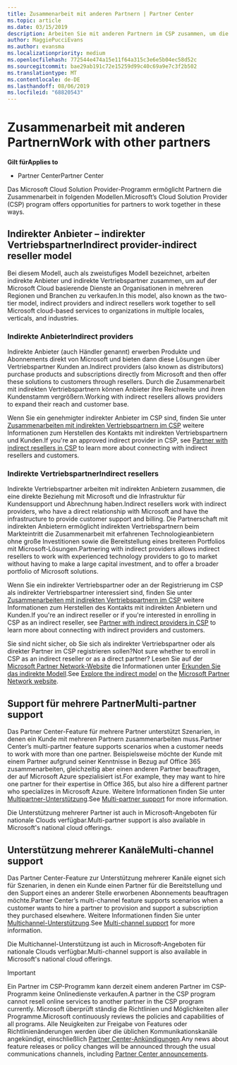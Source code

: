 ```yaml
---
title: Zusammenarbeit mit anderen Partnern | Partner Center
ms.topic: article
ms.date: 03/15/2019
description: Arbeiten Sie mit anderen Partnern im CSP zusammen, um die Bedürfnisse Ihrer gemeinsamen Kunden zu erfüllen.
author: MaggiePucciEvans
ms.author: evansma
ms.localizationpriority: medium
ms.openlocfilehash: 772544e474a15e11f64a315c3e6e5b04ec58d52c
ms.sourcegitcommit: bae29ab191c72e15259d99c40c69a9e7c3f2b502
ms.translationtype: MT
ms.contentlocale: de-DE
ms.lasthandoff: 08/06/2019
ms.locfileid: "68820543"
---
```

# <a name="work-with-other-partners"></a><span data-ttu-id="1037a-103">Zusammenarbeit mit anderen Partnern</span><span class="sxs-lookup"><span data-stu-id="1037a-103">Work with other partners</span></span>

<span data-ttu-id="1037a-104">**Gilt für**</span><span class="sxs-lookup"><span data-stu-id="1037a-104">**Applies to**</span></span>

-  <span data-ttu-id="1037a-105">Partner Center</span><span class="sxs-lookup"><span data-stu-id="1037a-105">Partner Center</span></span>

<span data-ttu-id="1037a-106">Das Microsoft Cloud Solution Provider-Programm ermöglicht Partnern die Zusammenarbeit in folgenden Modellen.</span><span class="sxs-lookup"><span data-stu-id="1037a-106">Microsoft’s Cloud Solution Provider (CSP) program offers opportunities for partners to work together in these ways.</span></span>

## <a name="indirect-provider-indirect-reseller-model"></a><span data-ttu-id="1037a-107">Indirekter Anbieter – indirekter Vertriebspartner</span><span class="sxs-lookup"><span data-stu-id="1037a-107">Indirect provider-indirect reseller model</span></span>

<span data-ttu-id="1037a-108">Bei diesem Modell, auch als zweistufiges Modell bezeichnet, arbeiten indirekte Anbieter und indirekte Vertriebspartner zusammen, um auf der Microsoft Cloud basierende Dienste an Organisationen in mehreren Regionen und Branchen zu verkaufen.</span><span class="sxs-lookup"><span data-stu-id="1037a-108">In this model, also known as the two-tier model, indirect providers and indirect resellers work together to sell Microsoft cloud-based services to organizations in multiple locales, verticals, and industries.</span></span> 

### <a name="indirect-providers"></a><span data-ttu-id="1037a-109">Indirekte Anbieter</span><span class="sxs-lookup"><span data-stu-id="1037a-109">Indirect providers</span></span>

<span data-ttu-id="1037a-110">Indirekte Anbieter (auch Händler genannt) erwerben Produkte und Abonnements direkt von Microsoft und bieten dann diese Lösungen über Vertriebspartner Kunden an.</span><span class="sxs-lookup"><span data-stu-id="1037a-110">Indirect providers (also known as distributors) purchase products and subscriptions directly from Microsoft and then offer these solutions to customers through resellers.</span></span> <span data-ttu-id="1037a-111">Durch die Zusammenarbeit mit indirekten Vertriebspartnern können Anbieter ihre Reichweite und ihren Kundenstamm vergrößern.</span><span class="sxs-lookup"><span data-stu-id="1037a-111">Working with indirect resellers allows providers to expand their reach and customer base.</span></span> 

<span data-ttu-id="1037a-112">Wenn Sie ein genehmigter indirekter Anbieter im CSP sind, finden Sie unter [Zusammenarbeiten mit indirekten Vertriebspartnern im CSP](indirect-provider-tasks-in-partner-center.md) weitere Informationen zum Herstellen des Kontakts mit indirekten Vertriebspartnern und Kunden.</span><span class="sxs-lookup"><span data-stu-id="1037a-112">If you're an approved indirect provider in CSP, see [Partner with indirect resellers in CSP](indirect-provider-tasks-in-partner-center.md) to learn more about connecting with indirect resellers and customers.</span></span> 

### <a name="indirect-resellers"></a><span data-ttu-id="1037a-113">Indirekte Vertriebspartner</span><span class="sxs-lookup"><span data-stu-id="1037a-113">Indirect resellers</span></span> 

<span data-ttu-id="1037a-114">Indirekte Vertriebspartner arbeiten mit indirekten Anbietern zusammen, die eine direkte Beziehung mit Microsoft und die Infrastruktur für Kundensupport und Abrechnung haben.</span><span class="sxs-lookup"><span data-stu-id="1037a-114">Indirect resellers work with indirect providers, who have a direct relationship with Microsoft and have the infrastructure to provide customer support and billing.</span></span> <span data-ttu-id="1037a-115">Die Partnerschaft mit indirekten Anbietern ermöglicht indirekten Vertriebspartnern beim Markteintritt die Zusammenarbeit mit erfahrenen Technologieanbietern ohne große Investitionen sowie die Bereitstellung eines breiteren Portfolios mit Microsoft-Lösungen.</span><span class="sxs-lookup"><span data-stu-id="1037a-115">Partnering with indirect providers allows indirect resellers to work with experienced technology providers to go to market without having to make a large capital investment, and to offer a broader portfolio of Microsoft solutions.</span></span> 

<span data-ttu-id="1037a-116">Wenn Sie ein indirekter Vertriebspartner oder an der Registrierung im CSP als indirekter Vertriebspartner interessiert sind, finden Sie unter [Zusammenarbeiten mit indirekten Vertriebspartnern im CSP](indirect-reseller-tasks-in-partner-center.md) weitere Informationen zum Herstellen des Kontakts mit indirekten Anbietern und Kunden.</span><span class="sxs-lookup"><span data-stu-id="1037a-116">If you're an indirect reseller or if you're interested in enrolling in CSP as an indirect reseller, see [Partner with indirect providers in CSP](indirect-reseller-tasks-in-partner-center.md) to learn more about connecting with indirect providers and customers.</span></span>

<span data-ttu-id="1037a-117">Sie sind nicht sicher, ob Sie sich als indirekter Vertriebspartner oder als direkter Partner im CSP registrieren sollen?</span><span class="sxs-lookup"><span data-stu-id="1037a-117">Not sure whether to enroll in CSP as an indirect reseller or as a direct partner?</span></span> <span data-ttu-id="1037a-118">Lesen Sie auf der [Microsoft Partner Network-Website](https://partner.microsoft.com) die Informationen unter [Erkunden Sie das indirekte Modell](https://partner.microsoft.com/cloud-solution-provider/indirect).</span><span class="sxs-lookup"><span data-stu-id="1037a-118">See [Explore the indirect model](https://partner.microsoft.com/cloud-solution-provider/indirect) on the [Microsoft Partner Network website](https://partner.microsoft.com).</span></span>   

## <a name="multi-partner-support"></a><span data-ttu-id="1037a-119">Support für mehrere Partner</span><span class="sxs-lookup"><span data-stu-id="1037a-119">Multi-partner support</span></span>

<span data-ttu-id="1037a-120">Das Partner Center-Feature für mehrere Partner unterstützt Szenarien, in denen ein Kunde mit mehreren Partnern zusammenarbeiten muss.</span><span class="sxs-lookup"><span data-stu-id="1037a-120">Partner Center’s multi-partner feature supports scenarios when a customer needs to work with more than one partner.</span></span> <span data-ttu-id="1037a-121">Beispielsweise möchte der Kunde mit einem Partner aufgrund seiner Kenntnisse in Bezug auf Office 365 zusammenarbeiten, gleichzeitig aber einen anderen Partner beauftragen, der auf Microsoft Azure spezialisiert ist.</span><span class="sxs-lookup"><span data-stu-id="1037a-121">For example, they may want to hire one partner for their expertise in Office 365, but also hire a different partner who specializes in Microsoft Azure.</span></span> <span data-ttu-id="1037a-122">Weitere Informationen finden Sie unter [Multipartner-Unterstützung](multipartner.md).</span><span class="sxs-lookup"><span data-stu-id="1037a-122">See [Multi-partner support](multipartner.md) for more information.</span></span>

<span data-ttu-id="1037a-123">Die Unterstützung mehrerer Partner ist auch in Microsoft-Angeboten für nationale Clouds verfügbar.</span><span class="sxs-lookup"><span data-stu-id="1037a-123">Multi-partner support is also available in Microsoft's national cloud offerings.</span></span> 

## <a name="multi-channel-support"></a><span data-ttu-id="1037a-124">Unterstützung mehrerer Kanäle</span><span class="sxs-lookup"><span data-stu-id="1037a-124">Multi-channel support</span></span>

<span data-ttu-id="1037a-125">Das Partner Center-Feature zur Unterstützung mehrerer Kanäle eignet sich für Szenarien, in denen ein Kunde einen Partner für die Bereitstellung und den Support eines an anderer Stelle erworbenen Abonnements beauftragen möchte.</span><span class="sxs-lookup"><span data-stu-id="1037a-125">Partner Center’s multi-channel feature supports scenarios when a customer wants to hire a partner to provision and support a subscription they purchased elsewhere.</span></span> <span data-ttu-id="1037a-126">Weitere Informationen finden Sie unter [Multichannel-Unterstützung](multichannel.md).</span><span class="sxs-lookup"><span data-stu-id="1037a-126">See [Multi-channel support](multichannel.md) for more information.</span></span>

<span data-ttu-id="1037a-127">Die Multichannel-Unterstützung ist auch in Microsoft-Angeboten für nationale Clouds verfügbar.</span><span class="sxs-lookup"><span data-stu-id="1037a-127">Multi-channel support is also available in Microsoft's national cloud offerings.</span></span>

> [!IMPORTANT]  
> <span data-ttu-id="1037a-128">Ein Partner im CSP-Programm kann derzeit einem anderen Partner im CSP-Programm keine Onlinedienste verkaufen.</span><span class="sxs-lookup"><span data-stu-id="1037a-128">A partner in the CSP program cannot resell online services to another partner in the CSP program currently.</span></span> <span data-ttu-id="1037a-129">Microsoft überprüft ständig die Richtlinien und Möglichkeiten aller Programme.</span><span class="sxs-lookup"><span data-stu-id="1037a-129">Microsoft continuously reviews the policies and capabilities of all programs.</span></span> <span data-ttu-id="1037a-130">Alle Neuigkeiten zur Freigabe von Features oder Richtlinienänderungen werden über die üblichen Kommunikationskanäle angekündigt, einschließlich [Partner Center-Ankündigungen](https://partner.microsoft.com/pcv/announcements).</span><span class="sxs-lookup"><span data-stu-id="1037a-130">Any news about feature releases or policy changes will be announced through the usual communications channels, including [Partner Center announcements](https://partner.microsoft.com/pcv/announcements).</span></span>